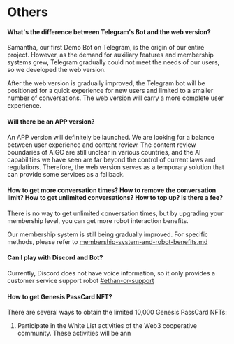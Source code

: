 # Others

#### What's the difference between Telegram's Bot and the web version?

Samantha, our first Demo Bot on Telegram, is the origin of our entire project. However, as the demand for auxiliary features and membership systems grew, Telegram gradually could not meet the needs of our users, so we developed the web version.

After the web version is gradually improved, the Telegram bot will be positioned for a quick experience for new users and limited to a smaller number of conversations. The web version will carry a more complete user experience.

#### Will there be an APP version?

An APP version will definitely be launched. We are looking for a balance between user experience and content review. The content review boundaries of AIGC are still unclear in various countries, and the AI capabilities we have seen are far beyond the control of current laws and regulations. Therefore, the web version serves as a temporary solution that can provide some services as a fallback.

#### How to get more conversation times? How to remove the conversation limit? How to get unlimited conversations? How to top up? Is there a fee?

There is no way to get unlimited conversation times, but by upgrading your membership level, you can get more robot interaction benefits.

Our membership system is still being gradually improved. For specific methods, please refer to [membership-system-and-robot-benefits.md](../product-manual/membership-system-and-robot-benefits.md "mention")

#### Can I play with Discord and Bot?

Currently, Discord does not have voice information, so it only provides a customer service support robot [#ethan-or-support](../product-manual/robot-introduction.md#ethan-or-support "mention")&#x20;

#### How to get Genesis PassCard NFT?

There are several ways to obtain the limited 10,000 Genesis PassCard NFTs:

1. Participate in the White List activities of the Web3 cooperative community. These activities will be ann